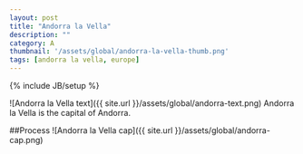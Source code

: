 ```yaml
---
layout: post
title: "Andorra la Vella"
description: ""
category: A
thumbnail: '/assets/global/andorra-la-vella-thumb.png'
tags: [andorra la vella, europe]
---
```

{% include JB/setup %}

![Andorra la Vella text]({{ site.url }}/assets/global/andorra-text.png)
Andorra la Vella is the capital of Andorra.

##Process
![Andorra la Vella cap]({{ site.url }}/assets/global/andorra-cap.png)
